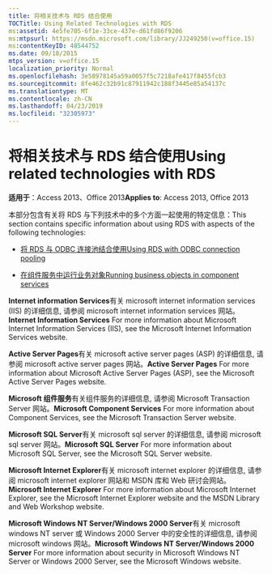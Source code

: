 ```yaml
---
title: 将相关技术与 RDS 结合使用
TOCTitle: Using Related Technologies with RDS
ms:assetid: 4e5fe705-6f1e-33ce-437e-d61fd86f9206
ms:mtpsurl: https://msdn.microsoft.com/library/JJ249250(v=office.15)
ms:contentKeyID: 48544752
ms.date: 09/18/2015
mtps_version: v=office.15
localization_priority: Normal
ms.openlocfilehash: 3e58978145a59a0057f5c7218afe417f8455fcb3
ms.sourcegitcommit: 8fe462c32b91c87911942c188f3445e85a54137c
ms.translationtype: MT
ms.contentlocale: zh-CN
ms.lasthandoff: 04/23/2019
ms.locfileid: "32305973"
---
```

# <a name="using-related-technologies-with-rds"></a><span data-ttu-id="3b169-102">将相关技术与 RDS 结合使用</span><span class="sxs-lookup"><span data-stu-id="3b169-102">Using related technologies with RDS</span></span>

<span data-ttu-id="3b169-103">**适用于**：Access 2013、Office 2013</span><span class="sxs-lookup"><span data-stu-id="3b169-103">**Applies to**: Access 2013, Office 2013</span></span>

<span data-ttu-id="3b169-104">本部分包含有关将 RDS 与下列技术中的多个方面一起使用的特定信息：</span><span class="sxs-lookup"><span data-stu-id="3b169-104">This section contains specific information about using RDS with aspects of the following technologies:</span></span>

- [<span data-ttu-id="3b169-105">将 RDS 与 ODBC 连接池结合使用</span><span class="sxs-lookup"><span data-stu-id="3b169-105">Using RDS with ODBC connection pooling</span></span>](using-rds-with-odbc-connection-pooling.md)

- [<span data-ttu-id="3b169-106">在组件服务中运行业务对象</span><span class="sxs-lookup"><span data-stu-id="3b169-106">Running business objects in component services</span></span>](running-business-objects-in-component-services.md)

<span data-ttu-id="3b169-107">**Internet information Services**有关 microsoft internet information services (IIS) 的详细信息, 请参阅 microsoft internet information services 网站。</span><span class="sxs-lookup"><span data-stu-id="3b169-107">**Internet Information Services** For more information about Microsoft Internet Information Services (IIS), see the Microsoft Internet Information Services website.</span></span>

<span data-ttu-id="3b169-108">**Active Server Pages**有关 microsoft active server pages (ASP) 的详细信息, 请参阅 microsoft active server pages 网站。</span><span class="sxs-lookup"><span data-stu-id="3b169-108">**Active Server Pages** For more information about Microsoft Active Server Pages (ASP), see the Microsoft Active Server Pages website.</span></span>

<span data-ttu-id="3b169-109">**Microsoft 组件服务**有关组件服务的详细信息, 请参阅 Microsoft Transaction Server 网站。</span><span class="sxs-lookup"><span data-stu-id="3b169-109">**Microsoft Component Services** For more information about Component Services, see the Microsoft Transaction Server website.</span></span>

<span data-ttu-id="3b169-110">**Microsoft SQL Server**有关 microsoft sql server 的详细信息, 请参阅 microsoft sql server 网站。</span><span class="sxs-lookup"><span data-stu-id="3b169-110">**Microsoft SQL Server** For more information about Microsoft SQL Server, see the Microsoft SQL Server website.</span></span>

<span data-ttu-id="3b169-111">**Microsoft Internet Explorer**有关 microsoft internet explorer 的详细信息, 请参阅 microsoft internet explorer 网站和 MSDN 库和 Web 研讨会网站。</span><span class="sxs-lookup"><span data-stu-id="3b169-111">**Microsoft Internet Explorer** For more information about Microsoft Internet Explorer, see the Microsoft Internet Explorer website and the MSDN Library and Web Workshop website.</span></span>

<span data-ttu-id="3b169-112">**Microsoft Windows NT Server/Windows 2000 Server**有关 microsoft windows NT server 或 Windows 2000 Server 中的安全性的详细信息, 请参阅 microsoft windows 网站。</span><span class="sxs-lookup"><span data-stu-id="3b169-112">**Microsoft Windows NT Server/Windows 2000 Server** For more information about security in Microsoft Windows NT Server or Windows 2000 Server, see the Microsoft Windows website.</span></span>

